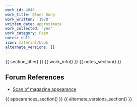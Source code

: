 ```yaml
---
work_id: 4846
work_title: Blues Song
work_written: '1970'
written_date: approximate
work_collected: 'yes'
work_category: Poem
notes: null
icon: material/book
alternate_versions: []
---
```


{{ section_title() }}
{{ work_info() }}
{{ notes_section() }}
## Forum References
- [Scan of magazine appearance](https://bukowskiforum.com/threads/blues-song-epos-1970.6805/)

{{ appearances_section() }}
{{ alternate_versions_section() }}
